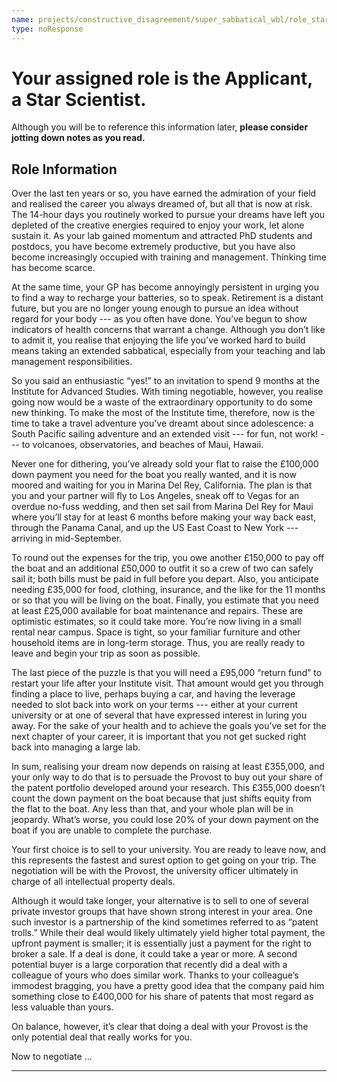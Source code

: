```yaml
---
name: projects/constructive_disagreement/super_sabbatical_wbl/role_star_scientist.md
type: noResponse
---
```


# Your assigned role is the Applicant, a Star Scientist.

Although you will be to reference this information later, **please consider jotting down notes as you read.**

## Role Information

Over the last ten years or so, you have earned the admiration of your field and realised the career you always dreamed of, but all that is now at risk. The 14-hour days you routinely worked to pursue your dreams have left you depleted of the creative energies required to enjoy your work, let alone sustain it. As your lab gained momentum and attracted PhD students and postdocs, you have become extremely productive, but you have also become increasingly occupied with training and management. Thinking time has become scarce.

At the same time, your GP has become annoyingly persistent in urging you to find a way to recharge your batteries, so to speak. Retirement is a distant future, but you are no longer young enough to pursue an idea without regard for your body --- as you often have done. You’ve begun to show indicators of health concerns that warrant a change. Although you don’t like to admit it, you realise that enjoying the life you’ve worked hard to build means taking an extended sabbatical, especially from your teaching and lab management responsibilities.

So you said an enthusiastic “yes!” to an invitation to spend 9 months at the Institute for Advanced Studies. With timing negotiable, however, you realise going now would be a waste of the extraordinary opportunity to do some new thinking. To make the most of the Institute time, therefore, now is the time to take a travel adventure you’ve dreamt about since adolescence: a South Pacific sailing adventure and an extended visit --- for fun, not work! --- to volcanoes, observatories, and beaches of Maui, Hawaii.

Never one for dithering, you’ve already sold your flat to raise the £100,000 down payment you need for the boat you really wanted, and it is now moored and waiting for you in Marina Del Rey, California. The plan is that you and your partner will fly to Los Angeles, sneak off to Vegas for an overdue no-fuss wedding, and then set sail from Marina Del Rey for Maui where you’ll stay for at least 6 months before making your way back east, through the Panama Canal, and up the US East Coast to New York --- arriving in mid-September.

To round out the expenses for the trip, you owe another £150,000 to pay off the boat and an additional £50,000 to outfit it so a crew of two can safely sail it; both bills must be paid in full before you depart. Also, you anticipate needing £35,000 for food, clothing, insurance, and the like for the 11 months or so that you will be living on the boat. Finally, you estimate that you need at least £25,000 available for boat maintenance and repairs. These are optimistic estimates, so it could take more. You’re now living in a small rental near campus. Space is tight, so your familiar furniture and other household items are in long-term storage. Thus, you are really ready to leave and begin your trip as soon as possible.

The last piece of the puzzle is that you will need a £95,000 “return fund” to restart your life after your Institute visit. That amount would get you through finding a place to live, perhaps buying a car, and having the leverage needed to slot back into work on your terms --- either at your current university or at one of several that have expressed interest in luring you away. For the sake of your health and to achieve the goals you’ve set for the next chapter of your career, it is important that you not get sucked right back into managing a large lab.

In sum, realising your dream now depends on raising at least £355,000, and your only way to do that is to persuade the Provost to buy out your share of the patent portfolio developed around your research. This £355,000 doesn’t count the down payment on the boat because that just shifts equity from the flat to the boat. Any less than that, and your whole plan will be in jeopardy. What’s worse, you could lose 20% of your down payment on the boat if you are unable to complete the purchase.

Your first choice is to sell to your university. You are ready to leave now, and this represents the fastest and surest option to get going on your trip. The negotiation will be with the Provost, the university officer ultimately in charge of all intellectual property deals.

Although it would take longer, your alternative is to sell to one of several private investor groups that have shown strong interest in your area. One such investor is a partnership of the kind sometimes referred to as “patent trolls.” While their deal would likely ultimately yield higher total payment, the upfront payment is smaller; it is essentially just a payment for the right to broker a sale. If a deal is done, it could take a year or more. A second potential buyer is a large corporation that recently did a deal with a colleague of yours who does similar work. Thanks to your colleague’s immodest bragging, you have a pretty good idea that the company paid him something close to £400,000 for his share of patents that most regard as less valuable than yours.

On balance, however, it’s clear that doing a deal with your Provost is the only potential deal that really works for you.

Now to negotiate ...

---